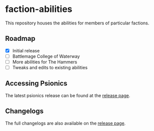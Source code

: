 # faction-abilities
This repository houses the abilities for
members of particular factions.

## Roadmap
- [x] Initial release
- [ ] Battlemage College of Waterway
- [ ] More abilities for The Hammers
- [ ] Tweaks and edits to existing abilities

## Accessing Psionics
The latest psionics release can be found at the [release page](https://github.com/o-oayda/faction-abilities/releases).

## Changelogs
The full changelogs are also available on the [release page](https://github.com/o-oayda/faction-abilities/releases).